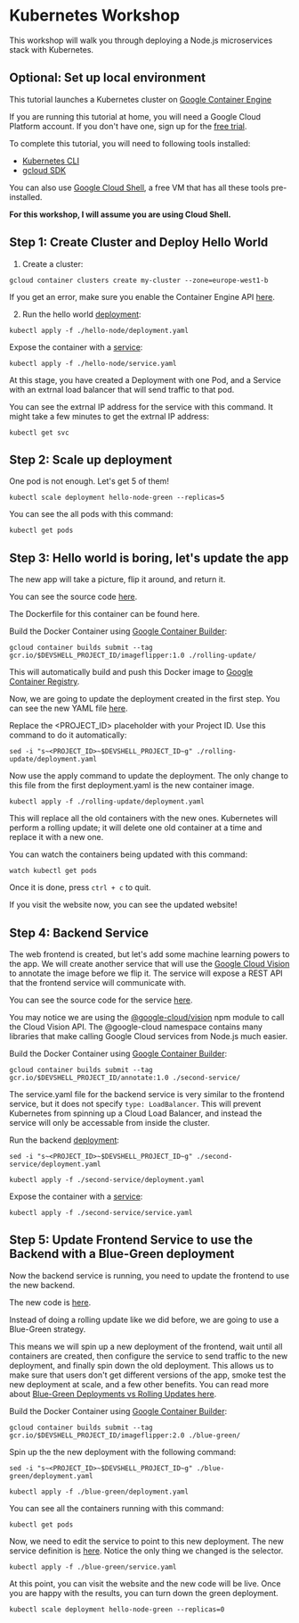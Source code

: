 # Kubernetes Workshop

This workshop will walk you through deploying a Node.js microservices stack with Kubernetes.

## Optional: Set up local environment

This tutorial launches a Kubernetes cluster on [Google Container Engine](https://cloud.google.com/container)

If you are running this tutorial at home, you will need a Google Cloud Platform account. If you don't have one, sign up for the [free trial](https://cloud.google.com/free).

To complete this tutorial, you will need to following tools installed:

 - [Kubernetes CLI](https://github.com/kubernetes/kubernetes/blob/master/CHANGELOG.md#client-binaries)
 - [gcloud SDK](https://cloud.google.com/sdk)

You can also use [Google Cloud Shell](https://cloud.google.com/shell), a free VM that has all these tools pre-installed.

**For this workshop, I will assume you are using Cloud Shell.**

## Step 1: Create Cluster and Deploy Hello World

1. Create a cluster:

`gcloud container clusters create my-cluster --zone=europe-west1-b`

If you get an error, make sure you enable the Container Engine API [here](https://console.cloud.google.com/apis/api/container.googleapis.com/overview).

2. Run the hello world [deployment](./hello-node/deployment.yaml):

`kubectl apply -f ./hello-node/deployment.yaml`

Expose the container with a [service](./hello-node/service.yaml):

`kubectl apply -f ./hello-node/service.yaml`

At this stage, you have created a Deployment with one Pod, and a Service with an extrnal load balancer that will send traffic to that pod.

You can see the extrnal IP address for the service with this command. It might take a few minutes to get the extrnal IP address:

`kubectl get svc`

## Step 2: Scale up deployment

One pod is not enough. Let's get 5 of them!

`kubectl scale deployment hello-node-green --replicas=5`

You can see the all pods with this command:

`kubectl get pods`

## Step 3: Hello world is boring, let's update the app

The new app will take a picture, flip it around, and return it.

You can see the source code [here](./rolling-update/index.js).

The Dockerfile for this container can be found here.

Build the Docker Container using [Google Container Builder](https://cloud.google.com/container-builder):

`gcloud container builds submit --tag gcr.io/$DEVSHELL_PROJECT_ID/imageflipper:1.0 ./rolling-update/`

This will automatically build and push this Docker image to [Google Container Registry](https://gcr.io).

Now, we are going to update the deployment created in the first step. You can see the new YAML file [here](/rolling-update/deployment.yaml).

Replace the <PROJECT_ID> placeholder with your Project ID. Use this command to do it automatically:

`sed -i "s~<PROJECT_ID>~$DEVSHELL_PROJECT_ID~g" ./rolling-update/deployment.yaml`

Now use the apply command to update the deployment. The only change to this file from the first deployment.yaml is the new container image.

`kubectl apply -f ./rolling-update/deployment.yaml`

This will replace all the old containers with the new ones. Kubernetes will perform a rolling update; it will delete one old container at a time and replace it with a new one.

You can watch the containers being updated with this command:

`watch kubectl get pods`

Once it is done, press `ctrl + c` to quit.

If you visit the website now, you can see the updated website!

## Step 4: Backend Service

The web frontend is created, but let's add some machine learning powers to the app. We will create another service that will use the [Google Cloud Vision](https://cloud.google.com/vision) to annotate the image before we flip it. The service will expose a REST API that the frontend service will communicate with.

You can see the source code for the service [here](./second-service/index.js).

You may notice we are using the [@google-cloud/vision]() npm module to call the Cloud Vision API. The @google-cloud namespace contains many libraries that make calling Google Cloud services from Node.js much easier.

Build the Docker Container using [Google Container Builder](https://cloud.google.com/container-builder):

`gcloud container builds submit --tag gcr.io/$DEVSHELL_PROJECT_ID/annotate:1.0 ./second-service/`

The service.yaml file for the backend service is very similar to the frontend service, but it does not specify `type: LoadBalancer`. This will prevent Kubernetes from spinning up a Cloud Load Balancer, and instead the service will only be accessable from inside the cluster.

Run the backend [deployment](./second-service/deployment.yaml):

`sed -i "s~<PROJECT_ID>~$DEVSHELL_PROJECT_ID~g" ./second-service/deployment.yaml`

`kubectl apply -f ./second-service/deployment.yaml`

Expose the container with a [service](./second-service/service.yaml):

`kubectl apply -f ./second-service/service.yaml`

## Step 5: Update Frontend Service to use the Backend with a Blue-Green deployment

Now the backend service is running, you need to update the frontend to use the new backend.

The new code is [here](./blue-green/index.js).

Instead of doing a rolling update like we did before, we are going to use a Blue-Green strategy.

This means we will spin up a new deployment of the frontend, wait until all containers are created, then configure the service to send traffic to the new deployment, and finally spin down the old deployment. This allows us to make sure that users don't get different versions of the app, smoke test the new deployment at scale, and a few other benefits. You can read more about [Blue-Green Deployments vs Rolling Updates here](http://stackoverflow.com/questions/23746038/canary-release-strategy-vs-blue-green).

Build the Docker Container using [Google Container Builder](https://cloud.google.com/container-builder):

`gcloud container builds submit --tag gcr.io/$DEVSHELL_PROJECT_ID/imageflipper:2.0 ./blue-green/`

Spin up the the new deployment with the following command:

`sed -i "s~<PROJECT_ID>~$DEVSHELL_PROJECT_ID~g" ./blue-green/deployment.yaml`

`kubectl apply -f ./blue-green/deployment.yaml`

You can see all the containers running with this command:

`kubectl get pods`

Now, we need to edit the service to point to this new deployment. The new service definition is [here](./blue-green/service.yaml). Notice the only thing we changed is the selector.

`kubectl apply -f ./blue-green/service.yaml`

At this point, you can visit the website and the new code will be live. Once you are happy with the results, you can turn down the green deployment.

`kubectl scale deployment hello-node-green --replicas=0`
